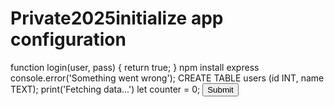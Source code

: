 # Private2025initialize app configuration
function login(user, pass) { return true; }
npm install express
console.error('Something went wrong');
CREATE TABLE users (id INT, name TEXT);
print('Fetching data...')
let counter = 0;
<button onclick='submitForm()'>Submit</button>
